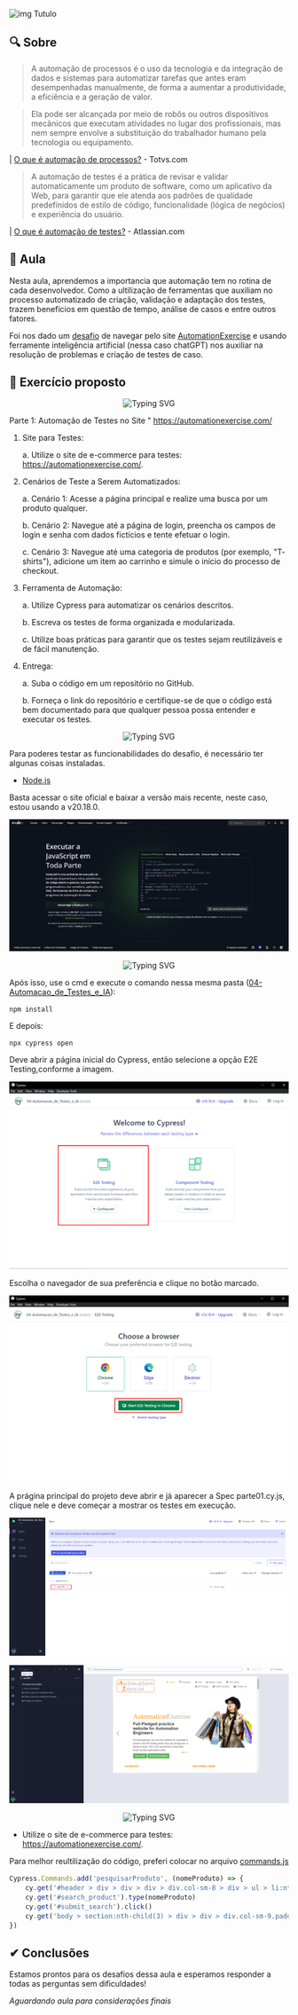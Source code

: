 ![img Tutulo](https://capsule-render.vercel.app/api?type=waving&height=250&&color=0:00FFF0,100:a82da8&text=Automação%20de%20Testes&textBg=false&fontColor=FFFFFF&fontSize=50&animation=fadeIn)

## 🔍 Sobre

> A automação de processos é o uso da tecnologia e da integração de dados e sistemas para automatizar tarefas que antes eram desempenhadas manualmente, de forma a aumentar a produtividade, a eficiência e a geração de valor. 

>Ela pode ser alcançada por meio de robôs ou outros dispositivos mecânicos que executam atividades no lugar dos profissionais, mas nem sempre envolve a substituição do trabalhador humano pela tecnologia ou equipamento. 

| [O que é automação de processos?](https://www.totvs.com/blog/gestao-para-assinatura-de-documentos/automacao-de-processos/) - Totvs.com

> A automação de testes é a prática de revisar e validar automaticamente um produto de software, como um aplicativo da Web, para garantir que ele atenda aos padrões de qualidade predefinidos de estilo de código, funcionalidade (lógica de negócios) e experiência do usuário.

| [O que é automação de testes?](https://www.atlassian.com/br/devops/devops-tools/test-automation) - Atlassian.com

## 📘 Aula

Nesta aula, aprendemos a importancia que automação tem no rotina de cada desenvolvedor. Como a ultilização de ferramentas que auxiliam no processo automatizado de criação, validação e adaptação dos testes, trazem benefícios em questão de tempo, análise de casos e entre outros fatores.

Foi nos dado um [desafio](./blob/main/04-Automacao_de_Testes_e_IA/IAAutomacao_20241022195733.pdf) de navegar pelo site [AutomationExercise](https://automationexercise.com/) e usando ferramente inteligência artificial (nessa caso chatGPT) nos auxiliar na resolução de problemas e criação de testes de caso.


## 📝 Exercício proposto

<div align="center" style="text-align: center;">
    <img src="https://readme-typing-svg.herokuapp.com/?font=Comic+Neue&size=25&duration=3000&pause=250&color=2B94C3&center=true&vCenter=true&lines=INTRODU%C3%87%C3%83O+AO+DESAFIO;" alt="Typing SVG")/>
</div>

Parte 1: Automação de Testes no Site " https://automationexercise.com/

1. Site para Testes:

    a. Utilize o site de e-commerce para testes: https://automationexercise.com/.

2. Cenários de Teste a Serem Automatizados:

    a. Cenário 1: Acesse a página principal e realize uma busca por um produto qualquer.

    b. Cenário 2: Navegue até a página de login, preencha os campos de login e senha com dados fictícios e tente efetuar o login.
    
    c. Cenário 3: Navegue até uma categoria de produtos (por exemplo, "T- shirts"), adicione um item ao carrinho e simule o início do processo de checkout.

3. Ferramenta de Automação:

    a. Utilize Cypress para automatizar os cenários descritos.

    b. Escreva os testes de forma organizada e modularizada.

    c. Utilize boas práticas para garantir que os testes sejam reutilizáveis e de fácil manutenção.

4. Entrega:

    a. Suba o código em um repositório no GitHub.

    b. Forneça o link do repositório e certifique-se de que o código está bem documentado para que qualquer pessoa possa entender e executar os testes.

<div align="center" style="text-align: center;">
    <img src="https://readme-typing-svg.herokuapp.com/?font=Comic+Neue&size=25&duration=3000&pause=250&color=2B94C3&center=true&vCenter=true&lines=REQUISITOS;" alt="Typing SVG")/>
</div>

Para poderes testar as funcionabilidades do desafio, é necessário ter algunas coisas instaladas.

* [Node.js](https://nodejs.org/pt)

Basta acessar o site oficial e baixar a versão mais recente, neste caso, estou usando a v20.18.0.

![img site Node](./04-Automacao_de_Testes_e_IA\Apresentacao/1-Node.js.png)

<div align="center" style="text-align: center;">
    <img src="https://readme-typing-svg.herokuapp.com/?font=Comic+Neue&size=25&duration=3000&pause=250&color=2B94C3&center=true&vCenter=true&lines=RODANDO+A+APLICA%C3%87%C3%83O;" alt="Typing SVG")/>
</div>

Após isso, use o cmd e execute o comando nessa mesma pasta ([04-Automacao_de_Testes_e_IA](./04-Automacao_de_Testes_e_IA)):

~~~
npm install
~~~

E depois:

~~~
npx cypress open
~~~

Deve abrir a página inicial do Cypress, então selecione a opção E2E Testing,conforme a imagem.

![img Tela Inicial Cypress](./Apresentacao/2-Abertura_cypress.png)

Escolha o navegador de sua preferência e clique no botão marcado.

![img Start Testing](./Apresentacao/3-Selecao_Navegador.png)

A prágina principal do projeto deve abrir e já aparecer a Spec parte01.cy.js, clique nele e deve começar a mostrar os testes em execução.

![img Specs](./Apresentacao/4-Pagina_principa_cypress.png)

![img Rodando testes](./Apresentacao/5-Rodando_testes.png)

<div align="center" style="text-align: center;">
    <img src="https://readme-typing-svg.herokuapp.com/?font=Comic+Neue&size=25&duration=3000&pause=250&color=2B94C3&center=true&vCenter=true&lines=RESOLU%C3%87%C3%83O+DO+DESAFIO;" alt="Typing SVG")/>
</div>

* Utilize o site de e-commerce para testes: https://automationexercise.com/.

Para melhor reultilização do código, preferi colocar no arquivo [commands.js](./cypress/support/commands.js)
~~~javascript
Cypress.Commands.add('pesquisarProduto', (nomeProduto) => {
    cy.get('#header > div > div > div > div.col-sm-8 > div > ul > li:nth-child(2) > a').click()
    cy.get('#search_product').type(nomeProduto)
    cy.get('#submit_search').click()
    cy.get('body > section:nth-child(3) > div > div > div.col-sm-9.padding-right > div > div.col-sm-4 > div > div.choose > ul > li > a').click()
})
~~~

## ✔ Conclusões

Estamos prontos para os desafios dessa aula e esperamos responder a todas as perguntas sem dificuldades!

 *Aguardando aula para considerações finais*
